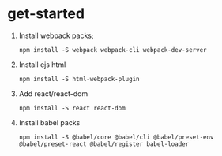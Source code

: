 # get-started

1. Install webpack packs;
   ```shell
   npm install -S webpack webpack-cli webpack-dev-server
   ````
2. Install ejs html
   ```shell
   npm install -S html-webpack-plugin
   ```
3. Add react/react-dom
   ```shell
   npm install -S react react-dom
   ```
4. Install babel packs
   ```shell
   npm install -S @babel/core @babel/cli @babel/preset-env @babel/preset-react @babel/register babel-loader
   ```